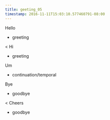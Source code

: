 ```yaml
---
title: geeting_05
timestamp: 2016-11-11T15:03:10.577460791-08:00
---
```


Hello
* greeting

< Hi
* greeting

Um
* continuation/temporal

Bye
* goodbye

< Cheers
* goodbye
